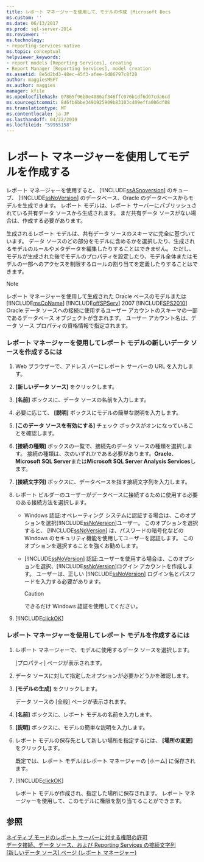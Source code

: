 ```yaml
---
title: レポート マネージャーを使用して、モデルの作成 |Microsoft Docs
ms.custom: ''
ms.date: 06/13/2017
ms.prod: sql-server-2014
ms.reviewer: ''
ms.technology:
- reporting-services-native
ms.topic: conceptual
helpviewer_keywords:
- report models [Reporting Services], creating
- Report Manager [Reporting Services], model creation
ms.assetid: 8e5d2bd3-48ec-45f3-afee-6d86797c8f28
author: maggiesMSFT
ms.author: maggies
manager: kfile
ms.openlocfilehash: 07865f96b0e4086af346ffc076b1df6d07cda6cd
ms.sourcegitcommit: 8d6fb6bbe3491925909b83103c409effa006df88
ms.translationtype: MT
ms.contentlocale: ja-JP
ms.lasthandoff: 04/22/2019
ms.locfileid: "59955158"
---
```

# <a name="create-a-model-using-report-manager"></a>レポート マネージャーを使用してモデルを作成する
  レポート マネージャーを使用すると、 [!INCLUDE[ssASnoversion](../includes/ssasnoversion-md.md)] のキューブ、 [!INCLUDE[ssNoVersion](../includes/ssnoversion-md.md)] のデータベース、Oracle のデータベースからモデルを生成できます。 レポート モデルは、レポート サーバーにパブリッシュされている共有データ ソースから生成されます。 まだ共有データ ソースがない場合は、作成する必要があります。  
  
 生成されるレポート モデルは、共有データ ソースのスキーマに完全に基づいています。 データ ソースのどの部分をモデルに含めるかを選択したり、生成されるモデルのルールやメタデータを編集したりすることはできません。 ただし、モデルが生成された後でモデルのプロパティを設定したり、モデル全体またはモデルの一部へのアクセスを制限するロールの割り当てを定義したりすることはできます。  
  
> [!NOTE]  
>  レポート マネージャーを使用して生成された Oracle ベースのモデルまたは[!INCLUDE[msCoName](../includes/msconame-md.md)] [!INCLUDE[offSPServ](../includes/offspserv-md.md)] 2007 [!INCLUDE[SPS2010](../includes/sps2010-md.md)] Oracle データ ソースへの接続に使用するユーザー アカウントのスキーマの一部であるデータベース オブジェクトが含まれます。 ユーザー アカウント名は、データ ソース プロパティの資格情報で指定されます。  
  
### <a name="to-create-a-new-data-source-for-a-report-model-using-report-manager"></a>レポート マネージャーを使用してレポート モデルの新しいデータ ソースを作成するには  
  
1.  Web ブラウザーで、アドレス バーにレポート サーバーの URL を入力します。  
  
2.  **[新しいデータ ソース]** をクリックします。  
  
3.  **[名前]** ボックスに、データ ソースの名前を入力します。  
  
4.  必要に応じて、 **[説明]** ボックスにモデルの簡単な説明を入力します。  
  
5.  **[このデータ ソースを有効にする]** チェック ボックスがオンになっていることを確認します。  
  
6.  **[接続の種類]** ボックスの一覧で、接続先のデータ ソースの種類を選択します。 接続の種類は、次のいずれかである必要があります。**Oracle**、 **Microsoft SQL Server**または**Microsoft SQL Server Analysis Services**します。  
  
7.  **[接続文字列]** ボックスに、データベースを指す接続文字列を入力します。  
  
8.  レポート ビルダーのユーザーがデータベースに接続するために使用する必要のある接続方法を選択します。  
  
    -   Windows 認証:オペレーティング システムに認証する場合は、このオプションを選択[!INCLUDE[ssNoVersion](../includes/ssnoversion-md.md)]ユーザー。 このオプションを選択すると、 [!INCLUDE[ssNoVersion](../includes/ssnoversion-md.md)] は、パスワードの暗号化などの Windows のセキュリティ機能を使用してユーザーを認証します。 このオプションを選択することを強くお勧めします。  
  
    -   [!INCLUDE[ssNoVersion](../includes/ssnoversion-md.md)] 認証:ユーザーを使用する場合は、このオプションを選択、[!INCLUDE[ssNoVersion](../includes/ssnoversion-md.md)]ログイン アカウントを作成します。 ユーザーは、正しい [!INCLUDE[ssNoVersion](../includes/ssnoversion-md.md)] ログイン名とパスワードを入力する必要があります。  
  
        > [!CAUTION]  
        >  できるだけ Windows 認証を使用してください。  
  
9. [!INCLUDE[clickOK](../includes/clickok-md.md)]  
  
### <a name="to-create-a-report-model-using-report-manager"></a>レポート マネージャーを使用してレポート モデルを作成するには  
  
1.  レポート マネージャーで、モデルに使用するデータ ソースを選択します。  
  
     [プロパティ] ページが表示されます。  
  
2.  データ ソースに対して指定したオプションが必要かどうかを確認します。  
  
3.  **[モデルの生成]** をクリックします。  
  
     データ ソースの [全般] ページが表示されます。  
  
4.  **[名前]** ボックスに、レポート モデルの名前を入力します。  
  
5.  **[説明]** ボックスに、モデルの簡単な説明を入力します。  
  
6.  レポート モデルの保存先として新しい場所を指定するには、 **[場所の変更]** をクリックします。  
  
     既定では、レポート モデルはレポート マネージャーの [ホーム] に保存されます。  
  
7.  [!INCLUDE[clickOK](../includes/clickok-md.md)]  
  
     レポート モデルが作成され、指定した場所に保存されます。 レポート マネージャーを使用して、このモデルに権限を割り当てることができます。  
  
## <a name="see-also"></a>参照  
 [ネイティブ モードのレポート サーバーに対する権限の許可](security/granting-permissions-on-a-native-mode-report-server.md)   
 [データ接続、データ ソース、および Reporting Services の接続文字列](../../2014/reporting-services/data-connections-data-sources-and-connection-strings-in-reporting-services.md)   
 [[新しいデータ ソース] ページ (レポート マネージャー)](../../2014/reporting-services/new-data-source-page-report-manager.md)  
  
  
